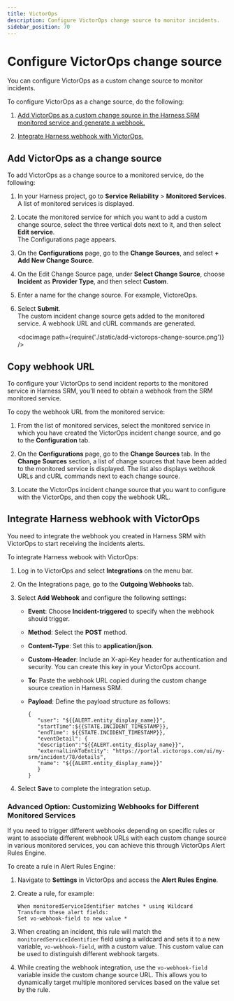 ```yaml
---
title: VictorOps
description: Configure VictorOps change source to monitor incidents.
sidebar_position: 70
---
```


# Configure VictorOps change source

You can configure VictorOps as a custom change source to monitor incidents.


To configure VictorOps as a change source, do the following:

1. [Add VictorOps as a custom change source in the Harness SRM monitored service and generate a webhook.](#add-victorops-as-a-change-source)
   
2. [Integrate Harness webhook with VictorOps.](#integrate-harness-webhook-with-victorops)


## Add VictorOps as a change source

To add VictorOps as a change source to a monitored service, do the following:

1. In your Harness project, go to **Service Reliability** > **Monitored Services**.  
   A list of monitored services is displayed.

2. Locate the monitored service for which you want to add a custom change source, select the three vertical dots next to it, and then select **Edit service**.  
   The Configurations page appears.

3. On the **Configurations** page, go to the **Change Sources**, and select **+ Add New Change Source**.  

4. On the Edit Change Source page, under **Select Change Source**, choose **Incident** as **Provider Type**, and then select **Custom**.

5. Enter a name for the change source. For example, VictoreOps.

6.  Select **Submit**.  
    The custom incident change source gets added to the monitored service. A webhook URL and cURL commands are generated.

    <docimage path={require('./static/add-victorops-change-source.png')} />


## Copy webhook URL

To configure your VictorOps to send incident reports to the monitored service in Harness SRM, you'll need to obtain a webhook from the SRM monitored service.

To copy the webhook URL from the monitored service:

1. From the list of monitored services, select the monitored service in which you have created the VictorOps incident change source, and go to the **Configuration** tab.  

2. On the **Configurations** page, go to the **Change Sources** tab. In the **Change Sources** section, a list of change sources that have been added to the monitored service is displayed. The list also displays webhook URLs and cURL commands next to each change source.

3. Locate the VictorOps incident change source that you want to configure with the VictorOps, and then copy the webhook URL.


## Integrate Harness webhook with VictorOps

You need to integrate the webhook you created in Harness SRM with VictorOps to start receiving the incidents alerts.

To integrate Harness webook with VictorOps:

1. Log in to VictorOps and select **Integrations** on the menu bar.

2. On the Integrations page, go to the **Outgoing Webhooks** tab.

3. Select **Add Webhook** and configure the following settings:
   
   - **Event**: Choose **Incident-triggered** to specify when the webhook should trigger.
   - **Method**: Select the **POST** method.
   - **Content-Type**: Set this to **application/json**.
   - **Custom-Header**: Include an X-api-Key header for authentication and security. You can create this key in your VictorOps account.
   - **To**: Paste the webhook URL copied during the custom change source creation in Harness SRM.
   - **Payload**: Define the payload structure as follows:

      ```
      {
         "user": "${{ALERT.entity_display_name}}",
         "startTime":${{STATE.INCIDENT_TIMESTAMP}},
         "endTime": ${{STATE.INCIDENT_TIMESTAMP}},
         "eventDetail": {
         "description":"${{ALERT.entity_display_name}}",
         "externalLinkToEntity": "https://portal.victorops.com/ui/my-srm/incident/78/details",
         "name": "${{ALERT.entity_display_name}}"
         }
      }

      ```

4.  Select **Save** to complete the integration setup.


### Advanced Option: Customizing Webhooks for Different Monitored Services

If you need to trigger different webhooks depending on specific rules or want to associate different webhook URLs with each custom change source in various monitored services, you can achieve this through VictorOps Alert Rules Engine.

To create a rule in Alert Rules Engine:

1. Navigate to **Settings** in VictorOps and access the **Alert Rules Engine**.

2. Create a rule, for example:

      ```
      When monitoredServiceIdentifier matches * using Wildcard
      Transform these alert fields:
      Set vo-webhook-field to new value *
      ```

3. When creating an incident, this rule will match the `monitoredServiceIdentifier` field using a wildcard and sets it to a new variable, `vo-webhook-field`, with a custom value. This custom value can be used to distinguish different webhook targets.
   
4. While creating the webhook integration, use the `vo-webhook-field` variable inside the custom change source URL. This allows you to dynamically target multiple monitored services based on the value set by the rule.
